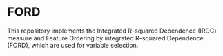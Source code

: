 # FORD
This repository implements the Integrated R-squared Dependence (IRDC) measure and Feature Ordering by integrated R-squared Dependence (FORD), which are used for variable selection.
